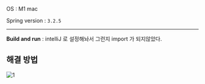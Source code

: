 OS : M1 mac

Spring version : `3.2.5`

---

**Build and run** : intelliJ 로 설정해놔서 그런지 import 가 되지않았다.

## 해결 방법
![1](https://github.com/gilyeon00/TIL/assets/52391627/285a4f7c-1dec-41c9-8e02-a2e14d6875c5)